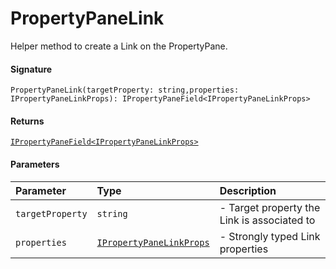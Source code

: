 # PropertyPaneLink

Helper method to create a Link on the PropertyPane.

#### Signature
`PropertyPaneLink(targetProperty: string,properties: IPropertyPaneLinkProps): IPropertyPaneField<IPropertyPaneLinkProps>`

#### Returns
[`IPropertyPaneField<IPropertyPaneLinkProps>`](ipropertypanefield.md)


#### Parameters


| Parameter	   | Type    | Description |
|:-------------|:---------------|:------------|
| `targetProperty`    | `string` | - Target property the Link is associated to |
| `properties`    | [`IPropertyPaneLinkProps`](ipropertypanelinkprops.md) | - Strongly typed Link properties |

